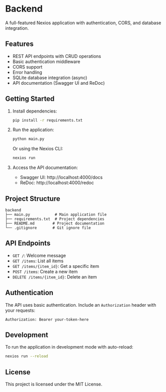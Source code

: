 # Backend

A full-featured Nexios application with authentication, CORS, and database integration.

## Features

- REST API endpoints with CRUD operations
- Basic authentication middleware
- CORS support
- Error handling
- SQLite database integration (async)
- API documentation (Swagger UI and ReDoc)

## Getting Started

1. Install dependencies:
   ```bash
   pip install -r requirements.txt
   ```

2. Run the application:
   ```bash
   python main.py
   ```
   
   Or using the Nexios CLI:
   ```bash
   nexios run
   ```

3. Access the API documentation:
   - Swagger UI: http://localhost:4000/docs
   - ReDoc: http://localhost:4000/redoc

## Project Structure

```
backend
├── main.py           # Main application file
├── requirements.txt  # Project dependencies
├── README.md        # Project documentation
└── .gitignore       # Git ignore file
```

## API Endpoints

- `GET /`: Welcome message
- `GET /items`: List all items
- `GET /items/{item_id}`: Get a specific item
- `POST /items`: Create a new item
- `DELETE /items/{item_id}`: Delete an item

## Authentication

The API uses basic authentication. Include an `Authorization` header with your requests:

```
Authorization: Bearer your-token-here
```

## Development

To run the application in development mode with auto-reload:

```bash
nexios run --reload
```

## License

This project is licensed under the MIT License.

